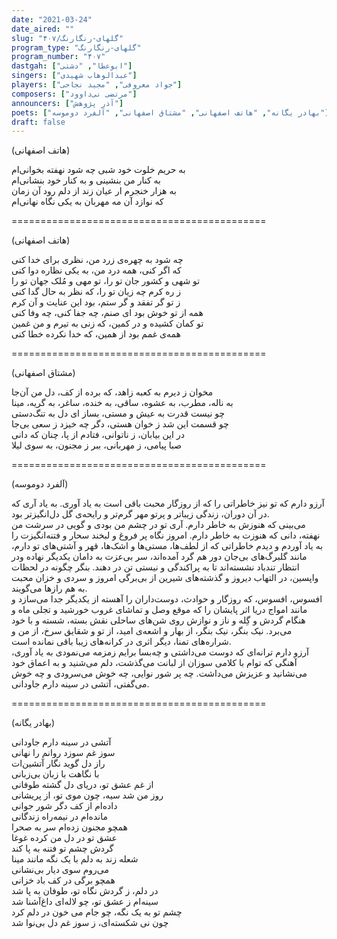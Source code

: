 ```yaml
---
date: "2021-03-24"
date_aired: ""
slug: "گلهای-رنگارنگ/۴۰۷"
program_type: "گلهای-رنگارنگ"
program_number: "۴۰۷"
dastgah: ["ابوعطا", "دشتی"]
singers: ["عبدالوهاب شهیدی"]
players: ["جواد معروفی", "مجید نجاحی"]
composers: ["مرتضی نی‌داوود"]
announcers: ["آذر پژوهش"]
poets: ["بهادر یگانه", "هاتف اصفهانی", "مشتاق اصفهانی", "آلفرد دوموسه"]
draft: false
---
```


(هاتف اصفهانی)  

به حریم خلوت خود شبی چه شود نهفته بخوانی‌ام  
به کنار من بنشینی و به کنار خود بنشانی‌ام  
به هزار خنجرم ار عیان زند از دلم رود آن زمان  
که نوازد آن مه مهربان به یکی نگاه نهانی‌ام  

============================================  

(هاتف اصفهانی)  

چه شود به چهره‌ی زرد من، نظری برای خدا کنی  
که اگر کنی، همه درد من، به یکی نظاره دوا کنی  
تو شهی و کشور جان تو را، تو مهی و مُلک جهان تو را  
ز ره کرم چه زیان تو را، که نظر به حال گدا کنی  
ز تو گر تفقد و گر ستم، بود این عنایت و آن کرم  
همه از تو خوش بود ای صنم، چه جفا کنی، چه وفا کنی  
تو کمان کشیده و در کمین، که زنی به تیرم و من غمین  
همه‌ی غمم بود از همین، که خدا نکرده خطا کنی  

============================================  

(مشتاق اصفهانی)  

مخوان ز دیرم به کعبه زاهد، که برده از کف، دل من آن‌جا  
به ناله، مطرب، به عشوه، ساقی، به خنده، ساغر، به گریه، مینا  
چو نیست قدرت به عیش و مستی، بساز ای دل به تنگ‌دستی  
چو قسمت این شد ز خوان هستی، دگر چه خیزد ز سعی بی‌جا  
در این بیابان، ز ناتوانی، فتادم از پا، چنان که دانی  
صبا پیامی، ز مهربانی، ببر ز مجنون، به سوی لیلا  

============================================  

(آلفرد دوموسه)  

آرزو دارم که تو نیز خاطراتی را که از روزگار محبت باقی است به یاد آوری. به یاد آری که در آن دوران، زندگی زیباتر و پرتو مهر گرم‌تر و رایحه‌ی گل دل‌انگیزتر بود.  
می‌بینی که هنوزش به خاطر دارم. آری تو در چشم من بودی و گویی در سرشت من نهفته، دانی كه هنوزت به خاطر دارم. امروز نگاه پر فروغ و لبخند سحار و فتنه‌انگیزت را به یاد آوردم و دیدم خاطراتی که از لطف‌ها، مستی‌ها و اشک‌ها، قهر و آشتی‌های تو دارم، مانند گلبرگ‌های بی‌جان دور هم گرد آمده‌اند، سر بی‌عزت به دامان یکدیگر نهاده ودر انتظار تندباد نشسته‌اند تا به پراکندگی و نیستی تن در دهند. بنگر چگونه در لحظات واپسین، در التهاب دیروز و گذشته‌های شیرین از بی‌برگی امروز و سردی و خزان محبت به هم رازها می‌گویند.  
افسوس، افسوس، که روزگار و حوادث، دوست‌داران را آهسته از یکدیگر جدا می‌سازد و مانند امواج دریا اثر پایشان را که موقع وصل و تماشای غروب خورشید و تجلی ماه و هنگام گردش و گِله و ناز و نوازش روی شن‌های ساحلی نقش بسته، شسته و با خود می‌برد. نیک بنگر، نیک بنگر، از بهار و اشعه‌ی امید، از تو و شقایق سرخ، از من و شراره‌های تمنا، دیگر اثری در کرانه‌های زیبا باقی نمانده است.  
آرزو دارم ترانه‌ای که دوست می‌داشتی و چه‌بسا برایم زمزمه می‌نمودی به یاد آوری، آهنگی که توام با کلامی سوزان از لبانت می‌گذشت، دلم می‌شنید و به اعماق خود می‌نشانید و عزیزش می‌داشت. چه پر شور نوایی، چه خوش می‌سرودی و چه خوش می‌گفتی، آتشی در سینه دارم جاودانی.  

============================================  

(بهادر یگانه)  

آتشی در سینه دارم جاودانی  
سوز غم سوزد روانم را نهانی  
راز دل گوید نگار آتشین‌ات  
با نگاهت با زبان بی‌زبانی  
از غم عشق تو، دریای دل گشته طوفانی  
روز من شد سیه، چون موی تو، از پریشانی  
داده‌ام از کف دگر شور جوانی  
مانده‌ام در نیمه‌راه زندگانی  
همچو مجنون زده‌ام سر به صحرا  
عشق تو در دل من کرده غوغا  
گردش چشم تو فتنه به پا کند  
شعله زند به دلم با یک نگه مانند مینا  
می‌روم سوی دیار بی‌نشانی  
همچو برگی در کف باد خزانی  
در دلم، ز گردش نگاه تو، طوفان به پا شد  
سینه‌ام ز عشق تو، چو لاله‌ای داغ‌آشنا شد  
چشم تو به یک نگه، چو جام می خون در دلم کرد  
چون نی‌ شکسته‌ای، ز سوز غم دل بی‌نوا شد  
